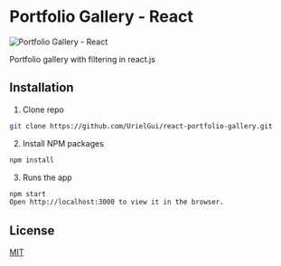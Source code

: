 # Portfolio Gallery - React

![Portfolio Gallery - React](https://i.imgur.com/ArHwajD.png)

Portfolio gallery with filtering in react.js

## Installation

1. Clone repo

```bash
git clone https://github.com/UrielGui/react-portfolio-gallery.git
```

2. Install NPM packages

```bash
npm install
```

3. Runs the app

```bash
npm start
Open http://localhost:3000 to view it in the browser.
```

## License

[MIT](https://choosealicense.com/licenses/mit/)
